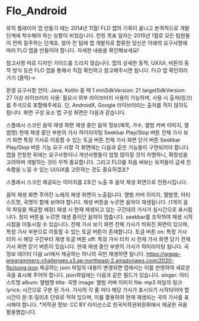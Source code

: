 # Flo_Android

뮤직 플레이어 앱 만들기
때는 2014년 11월! FLO 앱의 기획이 끝나고 본격적으로 개발 단계에 착수해야 하는 상황이 되었습니다. 런칭 목표 일자는 2015년 1월로 모든 팀원들이 전력 질주하는 단계죠. 얼마 전 팀에 앱 개발자로 합류한 당신은 아래의 요구사항에 따라 FLO 앱을 만들어야 합니다. 자세한 내용을 확인해보세요!

참고사항
따로 디자인 가이드를 드리지 않습니다. 앱의 상세한 동작, UX/UI, 버튼의 동작 방식 등은 FLO 앱을 통해서 직접 확인하고 참고해주시면 됩니다. FLO 앱 확인하러 가기 (클릭)→

환경 요구사항
언어: Java, Kotlin 중 택 1
minSdkVersion: 21
targetSdkVersion: 27 이상
라이브러리 사용: 필요시 외부 라이브러리 사용이 가능하며, 사용 시 출처(링크)를 주석으로 포함해주세요. 단, AndroidX, Google 라이브러리는 출처를 적지 않아도 됩니다.
화면 구성 요소
앱 구성 화면은 다음과 같습니다.

스플래시 스크린
음악 재생 화면
재생 중인 음악 정보(제목, 가수, 앨범 커버 이미지, 앨범명)
현재 재생 중인 부분의 가사 하이라이팅
Seekbar
Play/Stop 버튼
전체 가사 보기 화면
특정 가사로 이동할 수 있는 토글 버튼
전체 가사 화면 닫기 버튼
Seekbar
Play/Stop 버튼
기능 요구 사항
각 화면에는 다음과 같은 기능들이 구현되어야 합니다. 앱을 런칭한 뒤에는 요구사항이나 개선사항들이 엄청 많아질 것이 자명하니, 확장성을 고려하며 개발하는 것이 무척 중요합니다. 그리고 FLO를 처음 써보는 유저들이 금세 친숙함을 느낄 수 있는 UI/UX를 고민하는 것도 중요하겠죠?

스플래시 스크린
제공되는 이미지를 2초간 노출 후 음악 재생 화면으로 전환시킵니다.

음악 재생 화면
주어진 노래의 재생 화면이 노출됩니다.
앨범 커버 이미지, 앨범명, 아티스트명, 곡명이 함께 보여야 합니다.
재생 버튼을 누르면 음악이 재생됩니다. (1개의 음악 파일을 제공할 예정)
재생 시 현재 재생되고 있는 구간대의 가사가 실시간으로 표시됩니다.
정지 버튼을 누르면 재생 중이던 음악이 멈춥니다.
seekbar를 조작하여 재생 시작 시점을 이동시킬 수 있습니다.
전체 가사 보기 화면
전체 가사가 띄워진 화면이 있으며, 특정 가사 부분으로 이동할 수 있는 토글 버튼이 존재합니다.
토글 버튼 on: 특정 가사 터치 시 해당 구간부터 재생
토글 버튼 off: 특정 가사 터치 시 전체 가사 화면 닫기
전체 가사 화면 닫기 버튼이 있습니다.
현재 재생 중인 부분의 가사가 하이라이팅 됩니다.
곡 정보 데이터
다음 url에서 제공하는 하나의 곡만 재생하면 됩니다.
https://grepp-programmers-challenges.s3.ap-northeast-2.amazonaws.com/2020-flo/song.json
제공하는 json 파일의 내용이 변경되면 앱에서는 이를 반영하여 새로운 곡을 표시해 주어야 합니다.
json파일에는 다음과 같은 필드가 있습니다.
singer: 아티스트명
album: 앨범명
title: 곡명
image: 앨범 커버 이미지
file: mp3 파일의 링크
lyrics: 시간으로 구분 된 가사. 가사의 각 줄 마다 해당 가사가 표시되기 시작되어야 할 시간이 분:초:밀리초 단위로 적혀 있으며, 이를 활용하여 현재 재생되는 곡의 가사를 표시해야 합니다.
*저작권 정보:
CC BY 라이선스로 한국저작권위원회에서 제공한 곡을 활용했습니다.
